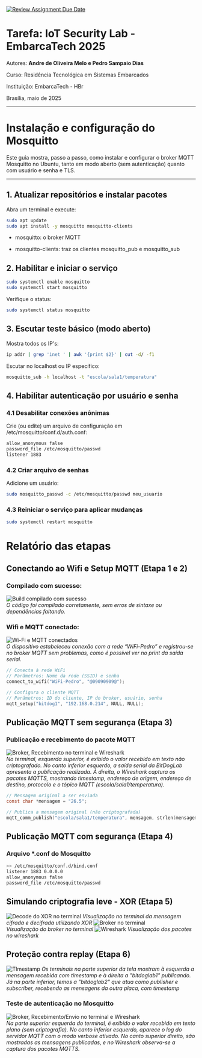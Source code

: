 [![Review Assignment Due Date](https://classroom.github.com/assets/deadline-readme-button-22041afd0340ce965d47ae6ef1cefeee28c7c493a6346c4f15d667ab976d596c.svg)](https://classroom.github.com/a/G8V_0Zaq)

# Tarefa: IoT Security Lab - EmbarcaTech 2025

Autores: **Andre de Oliveira Melo e Pedro Sampaio Dias**

Curso: Residência Tecnológica em Sistemas Embarcados

Instituição: EmbarcaTech - HBr

Brasília, maio de 2025

---

# Instalação e configuração do Mosquitto

Este guia mostra, passo a passo, como instalar e configurar o broker MQTT Mosquitto no Ubuntu, tanto em modo aberto (sem autenticação) quanto com usuário e senha e TLS.

---

## 1. Atualizar repositórios e instalar pacotes

Abra um terminal e execute:

```bash
sudo apt update
sudo apt install -y mosquitto mosquitto-clients
```
- mosquitto: o broker MQTT

- mosquitto-clients: traz os clientes mosquitto_pub e mosquitto_sub

## 2. Habilitar e iniciar o serviço

```bash
sudo systemctl enable mosquitto
sudo systemctl start mosquitto
```
Verifique o status:

```bash
sudo systemctl status mosquitto
```

## 3. Escutar teste básico (modo aberto)

Mostra todos os IP's:

```bash
ip addr | grep 'inet ' | awk '{print $2}' | cut -d/ -f1
```

Escutar no localhost ou IP específico:

```bash
mosquitto_sub -h localhost -t "escola/sala1/temperatura"
```

## 4. Habilitar autenticação por usuário e senha

### 4.1 Desabilitar conexões anônimas
Crie (ou edite) um arquivo de configuração em /etc/mosquitto/conf.d/auth.conf:

```bash
allow_anonymous false
password_file /etc/mosquitto/passwd
listener 1883
```

### 4.2 Criar arquivo de senhas
Adicione um usuário:

```bash
sudo mosquitto_passwd -c /etc/mosquitto/passwd meu_usuario
```

### 4.3 Reiniciar o serviço para aplicar mudanças

```bash
sudo systemctl restart mosquitto
```
# Relatório das etapas

## Conectando ao Wifi e Setup MQTT (Etapa 1 e 2)

### Compilado com sucesso: 

![Build compilado com sucesso](images/compilado.png)  
*O código foi compilado corretamente, sem erros de sintaxe ou dependências faltando.*

### Wifi e MQTT conectado: 

![Wi-Fi e MQTT conectados](images/wifi-mqtt.png)  
*O dispositivo estabeleceu conexão com a rede “WiFi-Pedro” e registrou-se no broker MQTT sem problemas, como é possível ver no print da saída serial.*  

```c
// Conecta à rede WiFi
// Parâmetros: Nome da rede (SSID) e senha
connect_to_wifi("WiFi-Pedro", "@09090909@");

// Configura o cliente MQTT
// Parâmetros: ID do cliente, IP do broker, usuário, senha
mqtt_setup("bitdog1", "192.168.0.214", NULL, NULL);
```
## Publicação MQTT sem segurança (Etapa 3)

### Publicação e recebimento do pacote MQTT

![Broker, Recebimento no terminal e Wireshark](images/broker-recebimento-wireshark.png)  
*No terminal, esquerda superior, é exibido o valor recebido em texto não criptografado. No canto inferior esquerdo, a saída serial da BitDogLab apresenta a publicação realizada. À direita, o Wireshark captura os pacotes MQTTS, mostrando timestamp, endereço de origem, endereço de destino, protocolo e o tópico MQTT (escola/sala1/temperatura).*  

```c
// Mensagem original a ser enviada
const char *mensagem = "26.5";

// Publica a mensagem original (não criptografada)
mqtt_comm_publish("escola/sala1/temperatura", mensagem, strlen(mensagem));
```

## Publicação MQTT com segurança (Etapa 4)

### Arquivo *.conf do Mosquitto

```bash
>> /etc/mosquitto/conf.d/bind.conf                   
listener 1883 0.0.0.0
allow_anonymous false
password_file /etc/mosquitto/passwd
```
## Simulando criptografia leve - XOR (Etapa 5)
![Decode do XOR no terminal](images/xor-decode.png) 
*Visualização no terminal da mensagem cifrada e decifrada utiilzando XOR*
![Broker no terminal](images/xor-terminal.png)  
*Visualização do broker no terminal*
![Wireshark](images/xor-wireshark.png) 
*Visualização dos pacotes no wireshark*

## Proteção contra replay (Etapa 6)
![TImestamp](images/timestamp.png) 
*Os terminais na parte superior da tela mostram à esquerda a mensagem recebida com timestamp e à direita a "bitdoglab1" publicando. Já na parte inferior, temos a "bitdoglab2" que atua como publisher e subscriber, recebendo as mensagens da outra placa, com timestamp*



### Teste de autenticação no Mosquitto

![Broker, Recebimento/Envio no terminal e Wireshark](images/broker-recebimento-wireshark-com-seguranca.png)  
*Na parte superior esquerda do terminal, é exibido o valor recebido em texto plano (sem criptografia). No canto inferior esquerdo, aparece o log do servidor MQTT com o modo verbose ativado. No canto superior direito, são mostradas as mensagens publicadas, e no Wireshark observa-se a captura dos pacotes MQTTS.* 
